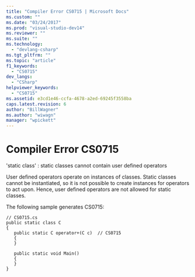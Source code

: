```yaml
---
title: "Compiler Error CS0715 | Microsoft Docs"
ms.custom: ""
ms.date: "03/24/2017"
ms.prod: "visual-studio-dev14"
ms.reviewer: ""
ms.suite: ""
ms.technology: 
  - "devlang-csharp"
ms.tgt_pltfrm: ""
ms.topic: "article"
f1_keywords: 
  - "CS0715"
dev_langs: 
  - "CSharp"
helpviewer_keywords: 
  - "CS0715"
ms.assetid: e3cd1e46-ccfa-4678-a2ed-69245f3558ba
caps.latest.revision: 6
author: "BillWagner"
ms.author: "wiwagn"
manager: "wpickett"
---
```

# Compiler Error CS0715
'static class' : static classes cannot contain user defined operators  
  
 User defined operators operate on instances of classes. Static classes cannot be instantiated, so it is not possible to create instances for operators to act upon. Hence, user defined operators are not allowed for static classes.  
  
 The following sample generates CS0715:  
  
```  
// CS0715.cs  
public static class C  
{  
   public static C operator+(C c)  // CS0715  
   {  
   }  
  
   public static void Main()  
   {  
   }  
}  
```